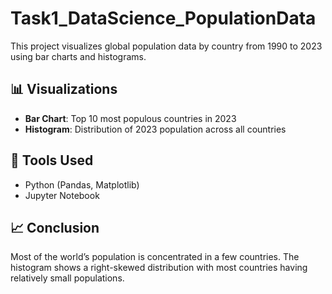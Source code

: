 # Task1_DataScience_PopulationData
This project visualizes global population data by country from 1990 to 2023 using bar charts and histograms.

## 📊 Visualizations
- **Bar Chart**: Top 10 most populous countries in 2023
- **Histogram**: Distribution of 2023 population across all countries
## 📌 Tools Used
- Python (Pandas, Matplotlib)
- Jupyter Notebook
 ## 📈 Conclusion
Most of the world’s population is concentrated in a few countries. The histogram shows a right-skewed distribution with most countries having relatively small populations.
